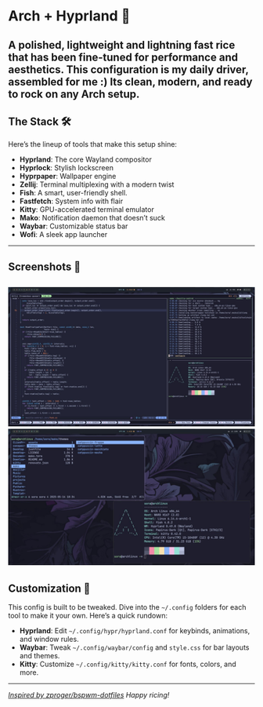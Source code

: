 # Arch + Hyprland 🚀
A polished, lightweight and lightning fast rice that has been fine-tuned for performance and aesthetics. This configuration is my daily driver, assembled for me :) Its clean, modern, and ready to rock on any Arch setup.
---
## The Stack 🛠️
Here’s the lineup of tools that make this setup shine:
- **Hyprland**: The core Wayland compositor
- **Hyprlock**: Stylish lockscreen
- **Hyprpaper**: Wallpaper engine
- **Zellij**: Terminal multiplexing with a modern twist
- **Fish**: A smart, user-friendly shell.
- **Fastfetch**: System info with flair
- **Kitty**: GPU-accelerated terminal emulator
- **Mako**: Notification daemon that doesn’t suck
- **Waybar**: Customizable status bar
- **Wofi**: A sleek app launcher
---
## Screenshots 📸
![Screenshot 1](/assets/screen_1.jpg)
![Screenshot 2](/assets/screen_2.jpg)
---
## Customization 🎨
This config is built to be tweaked. Dive into the `~/.config` folders for each tool to make it your own. Here’s a quick rundown:
- **Hyprland**: Edit `~/.config/hypr/hyprland.conf` for keybinds, animations, and window rules.
- **Waybar**: Tweak `~/.config/waybar/config` and `style.css` for bar layouts and themes.
- **Kitty**: Customize `~/.config/kitty/kitty.conf` for fonts, colors, and more.
---
[*Inspired by zproger/bspwm-dotfiles*](https://github.com/zproger/bspwm-dotfiles)
*Happy ricing!*
